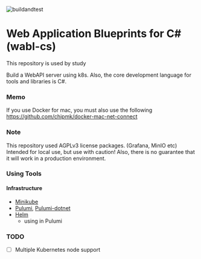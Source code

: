 ![buildandtest](https://github.com/konnta0/wabl-cs/actions/workflows/test.yml/badge.svg)

# Web Application Blueprints for C# (wabl-cs)
This repository is used by study

Build a WebAPI server using k8s. 
Also, the core development language for tools and libraries is C#.

### Memo
If you use Docker for mac, you must also use the following
https://github.com/chipmk/docker-mac-net-connect

### Note
This repository used AGPLv3 license packages. (Grafana, MinIO etc)
Intended for local use, but use with caution!
Also, there is no guarantee that it will work in a production environment.

### Using Tools

#### Infrastructure
- [Minikube](https://github.com/kubernetes/minikube)
- [Pulumi](https://www.pulumi.com/), [Pulumi-dotnet](https://github.com/pulumi/pulumi-dotnet)
- [Helm](https://github.com/helm/helm)
  - using in Pulumi


### TODO
* [ ] Multiple Kubernetes node support
